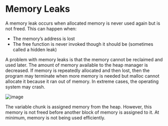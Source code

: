 # Memory Leaks
A memory leak occurs when allocated memory is never used again but is not freed. This
can happen when:
- The memory’s address is lost
- The free function is never invoked though it should be (sometimes called a hidden leak)

A problem with memory leaks is that the memory cannot be reclaimed and used later.
The amount of memory available to the heap manager is decreased. If memory is repeatedly
allocated and then lost, then the program may terminate when more memory
is needed but malloc cannot allocate it because it ran out of memory. In extreme cases,
the operating system may crash.

![image](https://user-images.githubusercontent.com/84629235/134447486-80b040b4-ee2c-412c-a077-e98cb8face97.png)

The variable chunk is assigned memory from the heap. However, this memory is not freed before another block of memory is assigned to it.
At minimum, memory is not being used efficiently.
